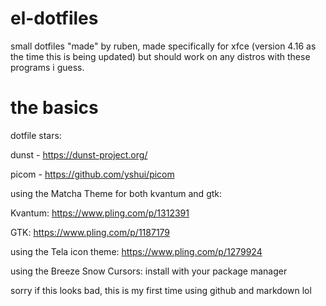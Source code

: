 # el-dotfiles
small dotfiles "made" by ruben, made specifically for xfce (version 4.16 as the time this is being updated) but should work on any distros with these programs i guess.

# the basics

dotfile stars:


dunst - https://dunst-project.org/


picom - https://github.com/yshui/picom




using the Matcha Theme for both kvantum and gtk:


Kvantum: https://www.pling.com/p/1312391


GTK: https://www.pling.com/p/1187179




using the Tela icon theme: https://www.pling.com/p/1279924




using the Breeze Snow Cursors:
install with your package manager




sorry if this looks bad, this is my first time using github and markdown lol
